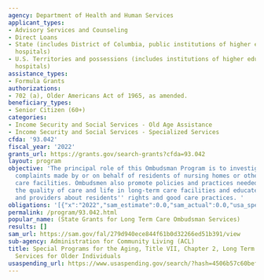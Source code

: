 ```yaml
---
agency: Department of Health and Human Services
applicant_types:
- Advisory Services and Counseling
- Direct Loans
- State (includes District of Columbia, public institutions of higher education and
  hospitals)
- U.S. Territories and possessions (includes institutions of higher education and
  hospitals)
assistance_types:
- Formula Grants
authorizations:
- 702 (a), Older Americans Act of 1965, as amended.
beneficiary_types:
- Senior Citizen (60+)
categories:
- Income Security and Social Services - Old Age Assistance
- Income Security and Social Services - Specialized Services
cfda: '93.042'
fiscal_year: '2022'
grants_url: https://grants.gov/search-grants?cfda=93.042
layout: program
objective: 'The principal role of this Ombudsman Program is to investigate and resolve
  complaints made by or on behalf of residents of nursing homes or other long-term
  care facilities. Ombudsmen also promote policies and practices needed to improve
  the quality of care and life in long-term care facilities and educate both consumers
  and providers about residents'' rights and good care practices. '
obligations: '[{"x":"2022","sam_estimate":0.0,"sam_actual":0.0,"usa_spending_actual":19708229.56},{"x":"2023","sam_estimate":0.0,"sam_actual":0.0,"usa_spending_actual":21290891.36},{"x":"2024","sam_estimate":0.0,"sam_actual":0.0,"usa_spending_actual":19997985.28}]'
permalink: /program/93.042.html
popular_name: (State Grants for Long Term Care Ombudsman Services)
results: []
sam_url: https://sam.gov/fal/279d940ece844f61b0d32266ed51b391/view
sub-agency: Administration for Community Living (ACL)
title: Special Programs for the Aging, Title VII, Chapter 2, Long Term Care Ombudsman
  Services for Older Individuals
usaspending_url: https://www.usaspending.gov/search/?hash=4506b57c60befa3948ddd8c3bade1723
---
```

